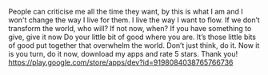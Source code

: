 People can criticise me all the time they want, by this is what I am and I won't change the way I
live for them.
I live the way I want to flow.
If we don’t transform the world, who will? If not now, when?
If you have something to give, give it now
Do your little bit of good where you are.
It’s those little bits of good put together that overwhelm the world.
Don’t just think, do it. Now it is you turn, do it now, download my apps and rate 5 stars. Thank
you!
https://play.google.com/store/apps/dev?id=9198084038765766736

